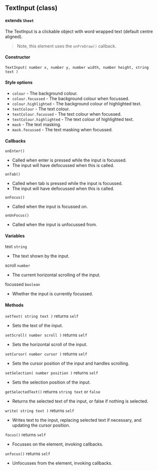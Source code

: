 
## TextInput (class)

#### extends `Sheet`

The TextInput is a clickable object with word wrapped text (default centre aligned).

> Note, this element uses the `onPreDraw()` callback.

#### Constructor

`TextInput( number x, number y, number width, number height, string text )`

#### Style options

- `colour` - The background colour.
- `colour.focussed` - The background colour when focussed.
- `colour.highlighted` - The background colour of highlighted text.
- `textColour` - The text colour.
- `textColour.focussed` - The text colour when focussed.
- `textColour.highlighted` - The text colour of highlighted text.
- `mask` - The text masking.
- `mask.focussed` - The text masking when focussed.

#### Callbacks

`onEnter()`

- Called when enter is pressed while the input is focussed.
- The input will have defocussed when this is called.

`onTab()`

- Called when tab is pressed while the input is focussed.
- The input will have defocussed when this is called.

`onFocus()`

- Called when the input is focussed on.

`onUnFocus()`

- Called when the input is unfocussed from.

#### Variables

text `string`

- The text shown by the input.

scroll `number`

- The current horizontal scrolling of the input.

focussed `boolean`

- Whether the input is currently focussed.

#### Methods

`setText( string text )` returns `self`

- Sets the text of the input.

`setScroll( number scroll )` returns `self`

- Sets the horizontal scroll of the input.

`setCursor( number cursor )` returns `self`

- Sets the cursor position of the input and handles scrolling.

`setSelection( number position )` returns `self`

- Sets the selection position of the input.

`getSelectedText()` returns `string text` or `false`

- Returns the selected text of the input, or false if nothing is selected.

`write( string text )` returns `self`

- Writes text to the input, replacing selected text if necessary, and updating the cursor position.

`focus()` returns `self`

- Focusses on the element, invoking callbacks.

`unfocus()` returns `self`

- Unfocusses from the element, invoking callbacks.
